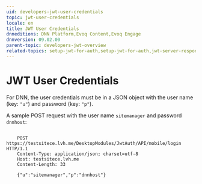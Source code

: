 ```yaml
---
uid: developers-jwt-user-credentials
topic: jwt-user-credentials
locale: en
title: JWT User Credentials
dnneditions: DNN Platform,Evoq Content,Evoq Engage
dnnversion: 09.02.00
parent-topic: developers-jwt-overview
related-topics: setup-jwt-for-auth,setup-jwt-for-auth,jwt-server-response,jwt-access-token,jwt-page-request,jwt-auth-handler,about-jwt
---
```


# JWT User Credentials

For DNN, the user credentials must be in a JSON object with the user name (key: `"u"`) and password (key: `"p"`).

A sample POST request with the user name `sitemanager` and password `dnnhost`:

```

    POST https://testsitece.lvh.me/DesktopModules/JwtAuth/API/mobile/login HTTP/1.1
    Content-Type: application/json; charset=utf-8
    Host: testsitece.lvh.me
    Content-Length: 33

    {"u":"sitemanager","p":"dnnhost"}

```

